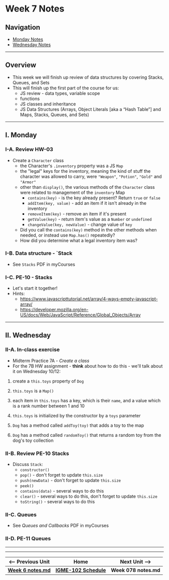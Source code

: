 # Week 7 Notes

## Navigation

- [Monday Notes](#monday)
- [Wednesday Notes](#wednesday)

<!--
- [Friday Notes](#friday)

-->

<hr>

## Overview
- This week we will finish up review of data structures by covering Stacks, Queues, and Sets
- This will finish up the first part of the course for us:
  - JS review - data types, variable scope
  - functions
  - JS classes and inheritance
  - JS Data Structures (Arrays, Object Literals [aka a “Hash Table”] and Maps, Stacks, Queues, and Sets)

<hr>

<a id="monday" />

## I. Monday

### I-A. Review HW-03

- Create a `Character` class
  - the Character's `.inventory` property was a JS `Map`
  - the "legal" keys for the inventory, meaning the kind of stuff the character was allowed to carry, were `"Weapon"`, `"Potion"`, `"Gold"` and `"Armor"`
  - other than `display()`, the various methods of the `Character` class were related to management of the `inventory` Map
    - `contains(key)` - is the key already present? Return `true` or `false`
    - `addItem(key, value)` - add an item if it isn't already in the inventory
    - `removeItem(key)` - remove an item if it's present
    - `getValue(key)` - return item's value as a `Number` or `undefined`
    - `changeValue(key, newValue)` - change value of `key`
  - Did you call the `contains(key)` method in the other methods when needed, or instead use `Map.has()` repeatedly?
  - How did you determine what a legal inventory item was?

### I-B. Data structure - `Stack
- See `Stacks` PDF in myCourses

### I-C. PE-10 - Stacks
- Let's start it together!
- Hints:
  - https://www.javascripttutorial.net/array/4-ways-empty-javascript-array/
  - https://developer.mozilla.org/en-US/docs/Web/JavaScript/Reference/Global_Objects/Array
  

<hr>

<a id="wednesday" />

## II. Wednesday

### II-A. In-class exercise
- Midterm Practice 7A - *Create a class*
- For the 7B HW assignment - **think** about how to do this - we'll talk about it on Wednesday 10/12:

1) create a `this.toys` property of `Dog`

2) `this.toys` is a `Map()`

3) each item in `this.toys` has a key, which is their `name`, and a value which is a rank number 
between 1 and 10

4) `this.toys` is initialized by the constructor by a `toys` parameter

5) `Dog` has a method called `addToy(toy)` that adds a toy to the map

6) `Dog` has a method called `randomToy()` that returns a random toy from the dog's
toy collection

### II-B. Review PE-10 Stacks

- Discuss `Stack`:
  - `constructor()`
  - `pop()` - don't forget to update `this.size`
  - `push(newData)` - don't forget to update `this.size`
  - `peek()`
  - `contains(data)` - several ways to do this
  - `clear()` - several ways to do this, don't forget to update `this.size`
  - `toString()` - several ways to do this



### II-C. Queues
- See *Queues and Callbacks* PDF in myCourses


### II-D. PE-11 Queues



<!--
<hr>


<a id="friday" />

## III. Friday

-->

<hr><hr>

| <-- Previous Unit | Home | Next Unit -->
| --- | --- | --- 
| [**Week 6 notes.md**](06.md)     |  [**IGME-102 Schedule**](../schedule.md) | **Week 078 notes.md**
